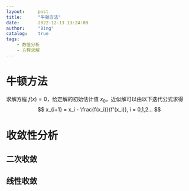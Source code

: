 ```yaml
---
layout:     post
title:      "牛顿方法"
date:       2022-12-13 13:24:00
author:     "Bing"
catalog:    true
tags:
    - 数值分析
    - 方程求解
---
```


# 牛顿方法
求解方程 $f(x) = 0$，给定解的初始估计值 $x_0$，近似解可以由以下迭代公式求得
$$
    x_{i+1} = x_i - \frac{f(x_i)}{f'(x_i)}, i = 0,1,2...
$$

# 收敛性分析
## 二次收敛

## 线性收敛